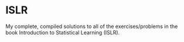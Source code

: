 # ISLR
My complete, compiled solutions to all of the exercises/problems in the book Introduction to Statistical Learning (ISLR).
